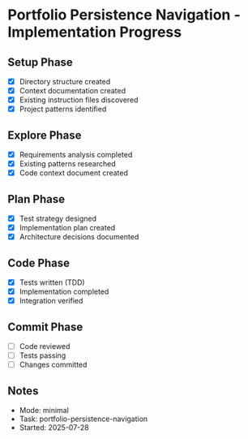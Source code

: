 # Portfolio Persistence Navigation - Implementation Progress

## Setup Phase
- [x] Directory structure created
- [x] Context documentation created
- [x] Existing instruction files discovered
- [x] Project patterns identified

## Explore Phase
- [x] Requirements analysis completed
- [x] Existing patterns researched
- [x] Code context document created

## Plan Phase  
- [x] Test strategy designed
- [x] Implementation plan created
- [x] Architecture decisions documented

## Code Phase
- [x] Tests written (TDD)
- [x] Implementation completed
- [x] Integration verified

## Commit Phase
- [ ] Code reviewed
- [ ] Tests passing
- [ ] Changes committed

## Notes
- Mode: minimal
- Task: portfolio-persistence-navigation
- Started: 2025-07-28
